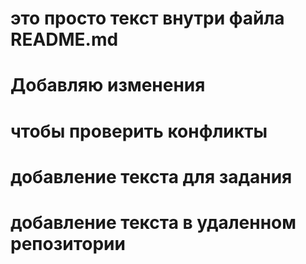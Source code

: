 # это просто текст внутри файла README.md

# Добавляю изменения
# чтобы проверить конфликты
# добавление текста для задания
# добавление текста в удаленном репозитории

